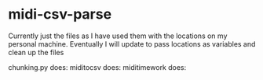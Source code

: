 # midi-csv-parse

Currently just the files as I have used them with the locations on my personal machine. Eventually I will update to pass locations as variables and clean up the files

chunking.py does:
miditocsv does:
miditimework does: 
